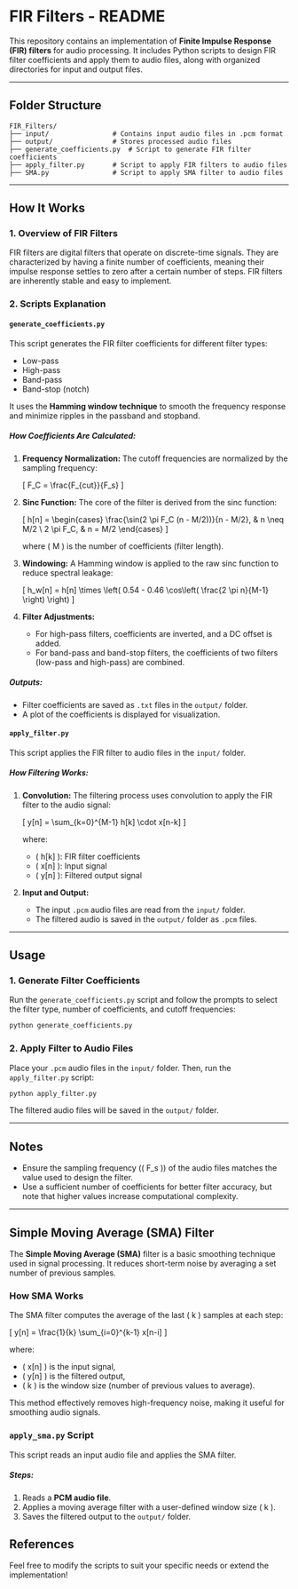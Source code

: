 # FIR Filters - README

This repository contains an implementation of **Finite Impulse Response (FIR) filters** for audio processing. It includes Python scripts to design FIR filter coefficients and apply them to audio files, along with organized directories for input and output files.

---

## **Folder Structure**

```
FIR_Filters/
├── input/                # Contains input audio files in .pcm format
├── output/               # Stores processed audio files
├── generate_coefficients.py  # Script to generate FIR filter coefficients
├── apply_filter.py       # Script to apply FIR filters to audio files
├── SMA.py                # Script to apply SMA filter to audio files
```

---

## **How It Works**

### 1. **Overview of FIR Filters**
FIR filters are digital filters that operate on discrete-time signals. They are characterized by having a finite number of coefficients, meaning their impulse response settles to zero after a certain number of steps. FIR filters are inherently stable and easy to implement.

### 2. **Scripts Explanation**

#### **`generate_coefficients.py`**
This script generates the FIR filter coefficients for different filter types:
- Low-pass
- High-pass
- Band-pass
- Band-stop (notch)

It uses the **Hamming window technique** to smooth the frequency response and minimize ripples in the passband and stopband.

##### **How Coefficients Are Calculated:**
1. **Frequency Normalization:**
   The cutoff frequencies are normalized by the sampling frequency:
   
   \[
   F_C = \frac{F_{cut}}{F_s}
   \]
   
2. **Sinc Function:**
   The core of the filter is derived from the sinc function:
   
   \[
   h[n] = 
   \begin{cases} 
   \frac{\sin(2 \pi F_C (n - M/2))}{n - M/2}, & n \neq M/2 \\ 
   2 \pi F_C, & n = M/2 
   \end{cases}
   \]
   
   where \( M \) is the number of coefficients (filter length).

3. **Windowing:**
   A Hamming window is applied to the raw sinc function to reduce spectral leakage:
   
   \[
   h_w[n] = h[n] \times \left( 0.54 - 0.46 \cos\left( \frac{2 \pi n}{M-1} \right) \right)
   \]

4. **Filter Adjustments:**
   - For high-pass filters, coefficients are inverted, and a DC offset is added.
   - For band-pass and band-stop filters, the coefficients of two filters (low-pass and high-pass) are combined.

##### **Outputs:**
- Filter coefficients are saved as `.txt` files in the `output/` folder.
- A plot of the coefficients is displayed for visualization.

#### **`apply_filter.py`**
This script applies the FIR filter to audio files in the `input/` folder.

##### **How Filtering Works:**
1. **Convolution:**
   The filtering process uses convolution to apply the FIR filter to the audio signal:
   
   \[
   y[n] = \sum_{k=0}^{M-1} h[k] \cdot x[n-k]
   \]
   
   where:
   - \( h[k] \): FIR filter coefficients
   - \( x[n] \): Input signal
   - \( y[n] \): Filtered output signal

2. **Input and Output:**
   - The input `.pcm` audio files are read from the `input/` folder.
   - The filtered audio is saved in the `output/` folder as `.pcm` files.

---

## **Usage**

### **1. Generate Filter Coefficients**
Run the `generate_coefficients.py` script and follow the prompts to select the filter type, number of coefficients, and cutoff frequencies:

```bash
python generate_coefficients.py
```

### **2. Apply Filter to Audio Files**
Place your `.pcm` audio files in the `input/` folder. Then, run the `apply_filter.py` script:

```bash
python apply_filter.py
```
The filtered audio files will be saved in the `output/` folder.

---

## **Notes**
- Ensure the sampling frequency (\( F_s \)) of the audio files matches the value used to design the filter.
- Use a sufficient number of coefficients for better filter accuracy, but note that higher values increase computational complexity.

---

## **Simple Moving Average (SMA) Filter**
The **Simple Moving Average (SMA)** filter is a basic smoothing technique used in signal processing. It reduces short-term noise by averaging a set number of previous samples.

### **How SMA Works**
The SMA filter computes the average of the last \( k \) samples at each step:

\[
y[n] = \frac{1}{k} \sum_{i=0}^{k-1} x[n-i]
\]

where:
- \( x[n] \) is the input signal,
- \( y[n] \) is the filtered output,
- \( k \) is the window size (number of previous values to average).

This method effectively removes high-frequency noise, making it useful for smoothing audio signals.

### **`apply_sma.py` Script**
This script reads an input audio file and applies the SMA filter.

##### **Steps:**
1. Reads a **PCM audio file**.
2. Applies a moving average filter with a user-defined window size \( k \).
3. Saves the filtered output to the `output/` folder.


## **References**

Feel free to modify the scripts to suit your specific needs or extend the implementation!

